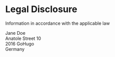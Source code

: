 # Legal Disclosure

Information in accordance with the applicable law

Jane Doe\
Anatole Street 10\
2016 GoHugo\
Germany
